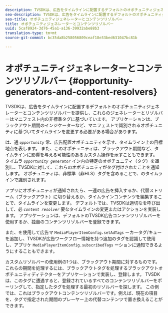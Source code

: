 ```yaml
---
description: TVSDKは、広告をタイムラインに配置するデフォルトのオポチュニティジェネレーターとコンテンツリゾルバーを提供し、これらのジェネレーターとリゾルバーはマニフェスト内の非標準タグに基づいています。 アプリケーションは、ブラックアウト期間のインジケーターなど、マニフェストで識別されるオポチュニティに基づいてタイムラインを変更する必要がある場合があります。
seo-description: TVSDKは、広告をタイムラインに配置するデフォルトのオポチュニティジェネレーターとコンテンツリゾルバーを提供し、これらのジェネレーターとリゾルバーはマニフェスト内の非標準タグに基づいています。 アプリケーションは、ブラックアウト期間のインジケーターなど、マニフェストで識別されるオポチュニティに基づいてタイムラインを変更する必要がある場合があります。
seo-title: オポチュニティジェネレーターとコンテンツリゾルバー
title: オポチュニティジェネレーターとコンテンツリゾルバー
uuid: 5caf8924-3d76-45a1-a136-39932abe88b3
translation-type: tm+mt
source-git-commit: bc35da8b258056809ceaf18e33bed631047bc81b

---
```



# オポチュニティジェネレーターとコンテンツリゾルバー {#opportunity-generators-and-content-resolvers}

TVSDKは、広告をタイムラインに配置するデフォルトのオポチュニティジェネレーターとコンテンツリゾルバーを提供し、これらのジェネレーターとリゾルバーはマニフェスト内の非標準タグに基づいています。 アプリケーションは、ブラックアウト期間のインジケーターなど、マニフェストで識別されるオポチュニティに基づいてタイムラインを変更する必要がある場合があります。

は、通 *`opportunity`* 常、広告配置オポチュニティを示す、タイムライン上の目標地点を表します。 また、このオポチュニティは、ブラックアウト期間など、タイムラインに影響を与える可能性のあるカスタム操作を示すこともできます。 タイムラ *`opportunity generator`* イン内の特定のオポチュニティ（タグ）を識別し、TVSDKに対して、これらのオポチュニティがタグ付けされたことを通知します。 オポチュニティは、非標準（非HLS）タグを含めることで、のタイムラインで識別されます。

アプリにオポチュニティが通知されたら、一連の広告を挿入するか、代替ストリーム（ブラックアウト）に切り替えるか、タイムラインコンテンツを編集することで、タイムラインを変更します。 デフォルトでは、TVSDKは適切なを呼び出して、必 *`content resolver`* 要なタイムラインの変更またはアクションを実装します。 アプリケーションは、デフォルトのTVSDK広告コンテンツリゾルバーを使用するか、独自のコンテンツリゾルバーを登録できます。

また、を使用して広告マ `MediaPlayerItemConfig.setAdTags` ーカータグ/キューを追加し、TVSDKが広告ワークフロー情報を持つ追加のタグを認識して使用し、アプリケ `MediaPlayerItemConfig.subscribedTags` ーションに通知できるようにすることもできます。

カスタムリゾルバーの使用例の1つは、ブラックアウト期間に対するものです。 これらの期間を処理するには、ブラックアウトタグを処理するブラックアウトオポチュニティディテクターをアプリケーションで実装し、登録します。 TVSDKは、このタグに遭遇すると、登録されているすべてのコンテンツリゾルバーをポーリングして、指定したタグを処理する最初のリゾルバーを探します。 この例では、これはブラックアウトコンテンツリゾルバーです。例えば、現在の項目を、タグで指定された期間のプレーヤー上の代替コンテンツで置き換えることができます。